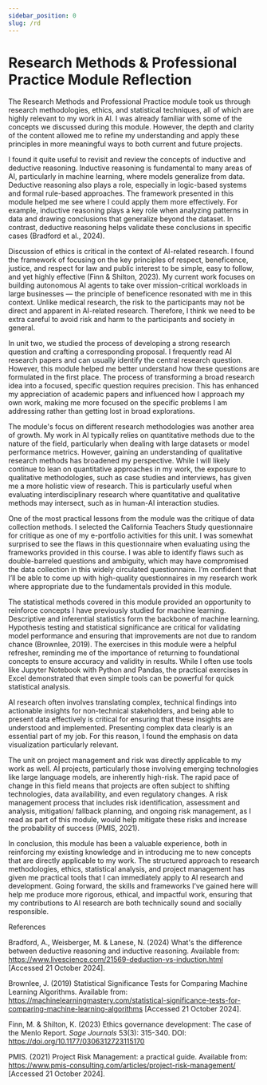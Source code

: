 ```yaml
---
sidebar_position: 0
slug: /rd
---
```


# Research Methods & Professional Practice Module Reflection
 
The Research Methods and Professional Practice module took us through research methodologies, ethics, and statistical techniques, all of which are highly relevant to my work in AI. I was already familiar with some of the concepts we discussed during this module. However, the depth and clarity of the content allowed me to refine my understanding and apply these principles in more meaningful ways to both current and future projects.

I found it quite useful to revisit and review the concepts of inductive and deductive reasoning. Inductive reasoning is fundamental to many areas of AI, particularly in machine learning, where models generalize from data. Deductive reasoning also plays a role, especially in logic-based systems and formal rule-based approaches. The framework presented in this module helped me see where I could apply them more effectively. For example, inductive reasoning plays a key role when analyzing patterns in data and drawing conclusions that generalize beyond the dataset. In contrast, deductive reasoning helps validate these conclusions in specific cases (Bradford et al., 2024).

Discussion of ethics is critical in the context of AI-related research. I found the framework of focusing on the key principles of respect, beneficence, justice, and respect for law and public interest to be simple, easy to follow, and yet highly effective (Finn & Shilton, 2023). My current work focuses on building autonomous AI agents to take over mission-critical workloads in large businesses — the principle of beneficence resonated with me in this context. Unlike medical research, the risk to the participants may not be direct and apparent in AI-related research. Therefore, I think we need to be extra careful to avoid risk and harm to the participants and society in general. 

In unit two, we studied the process of developing a strong research question and crafting a corresponding proposal. I frequently read AI research papers and can usually identify the central research question. However, this module helped me better understand how these questions are formulated in the first place. The process of transforming a broad research idea into a focused, specific question requires precision. This has enhanced my appreciation of academic papers and influenced how I approach my own work, making me more focused on the specific problems I am addressing rather than getting lost in broad explorations.

The module's focus on different research methodologies was another area of growth. My work in AI typically relies on quantitative methods due to the nature of the field, particularly when dealing with large datasets or model performance metrics. However, gaining an understanding of qualitative research methods has broadened my perspective. While I will likely continue to lean on quantitative approaches in my work, the exposure to qualitative methodologies, such as case studies and interviews, has given me a more holistic view of research. This is particularly useful when evaluating interdisciplinary research where quantitative and qualitative methods may intersect, such as in human-AI interaction studies.

One of the most practical lessons from the module was the critique of data collection methods.  I selected the California Teachers Study questionnaire for critique as one of my e-portfolio activities for this unit. I was somewhat surprised to see the flaws in this questionnaire when evaluating using the frameworks provided in this course. I was able to identify flaws such as double-barreled questions and ambiguity, which may have compromised the data collection in this widely circulated questionnaire. I’m confident that I’ll be able to come up with high-quality questionnaires in my research work where appropriate due to the fundamentals provided in this module. 

The statistical methods covered in this module provided an opportunity to reinforce concepts I have previously studied for machine learning. Descriptive and inferential statistics form the backbone of machine learning. Hypothesis testing and statistical significance are critical for validating model performance and ensuring that improvements are not due to random chance (Brownlee, 2019). The exercises in this module were a helpful refresher, reminding me of the importance of returning to foundational concepts to ensure accuracy and validity in results. While I often use tools like Jupyter Notebook with Python and Pandas, the practical exercises in Excel demonstrated that even simple tools can be powerful for quick statistical analysis.

AI research often involves translating complex, technical findings into actionable insights for non-technical stakeholders, and being able to present data effectively is critical for ensuring that these insights are understood and implemented. Presenting complex data clearly is an essential part of my job. For this reason, I found the emphasis on data visualization particularly relevant.

The unit on project management and risk was directly applicable to my work as well. AI projects, particularly those involving emerging technologies like large language models, are inherently high-risk. The rapid pace of change in this field means that projects are often subject to shifting technologies, data availability, and even regulatory changes. A risk management process that includes risk identification, assessment and analysis, mitigation/ fallback planning, and ongoing risk management, as I read as part of this module, would help mitigate these risks and increase the probability of success (PMIS, 2021). 

In conclusion, this module has been a valuable experience, both in reinforcing my existing knowledge and in introducing me to new concepts that are directly applicable to my work. The structured approach to research methodologies, ethics, statistical analysis, and project management has given me practical tools that I can immediately apply to AI research and development. Going forward, the skills and frameworks I’ve gained here will help me produce more rigorous, ethical, and impactful work, ensuring that my contributions to AI research are both technically sound and socially responsible.


References

Bradford, A., Weisberger, M. & Lanese, N. (2024) What's the difference between deductive reasoning and inductive reasoning. Available from: https://www.livescience.com/21569-deduction-vs-induction.html [Accessed 21 October 2024].

Brownlee, J. (2019) Statistical Significance Tests for Comparing Machine Learning Algorithms. Available from: https://machinelearningmastery.com/statistical-significance-tests-for-comparing-machine-learning-algorithms [Accessed 21 October 2024].

Finn, M. & Shilton, K. (2023) Ethics governance development: The case of the Menlo Report. *Sage Journals* 53(3): 315-340. DOI: https://doi.org/10.1177/0306312723115170

PMIS. (2021) Project Risk Management: a practical guide. Available from: https://www.pmis-consulting.com/articles/project-risk-management/ [Accessed 21 October 2024].
